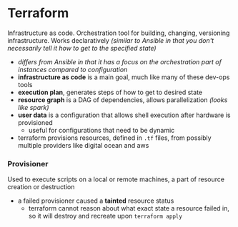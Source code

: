 # Terraform
Infrastructure as code. Orchestration tool for building, changing, versioning infrastructure. Works declaratively *(similar to Ansible in that you don't necessarily tell it how to get to the specified state)*
- *differs from Ansible in that it has a focus on the orchestration part of instances compared to configuration*
- **infrastructure as code** is a main goal, much like many of these dev-ops tools
- **execution plan**, generates steps of how to get to desired state
- **resource graph** is a DAG of dependencies, allows parallelization *(looks like spark)*
- **user data** is a configuration that allows shell execution after hardware is provisioned
  - useful for configurations that need to be dynamic
- terraform provisions resources, defined in `.tf` files, from possibly multiple providers like digital ocean and aws

### Provisioner
Used to execute scripts on a local or remote machines, a part of resource creation or destruction
- a failed provisioner caused a **tainted** resource status
  - terraform cannot reason about what exact state a resource failed in, so it will destroy and recreate upon `terraform apply`

